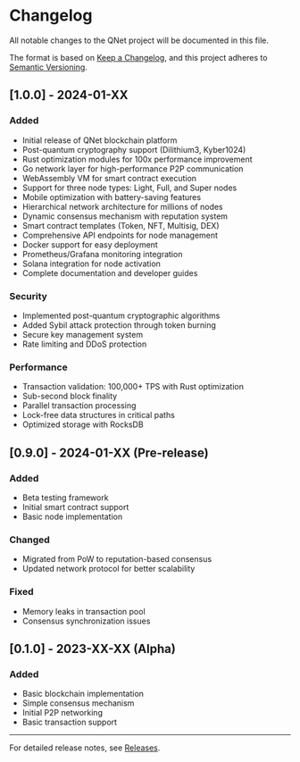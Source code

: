 # Changelog

All notable changes to the QNet project will be documented in this file.

The format is based on [Keep a Changelog](https://keepachangelog.com/en/1.0.0/),
and this project adheres to [Semantic Versioning](https://semver.org/spec/v2.0.0.html).

## [1.0.0] - 2024-01-XX

### Added
- Initial release of QNet blockchain platform
- Post-quantum cryptography support (Dilithium3, Kyber1024)
- Rust optimization modules for 100x performance improvement
- Go network layer for high-performance P2P communication
- WebAssembly VM for smart contract execution
- Support for three node types: Light, Full, and Super nodes
- Mobile optimization with battery-saving features
- Hierarchical network architecture for millions of nodes
- Dynamic consensus mechanism with reputation system
- Smart contract templates (Token, NFT, Multisig, DEX)
- Comprehensive API endpoints for node management
- Docker support for easy deployment
- Prometheus/Grafana monitoring integration
- Solana integration for node activation
- Complete documentation and developer guides

### Security
- Implemented post-quantum cryptographic algorithms
- Added Sybil attack protection through token burning
- Secure key management system
- Rate limiting and DDoS protection

### Performance
- Transaction validation: 100,000+ TPS with Rust optimization
- Sub-second block finality
- Parallel transaction processing
- Lock-free data structures in critical paths
- Optimized storage with RocksDB

## [0.9.0] - 2024-01-XX (Pre-release)

### Added
- Beta testing framework
- Initial smart contract support
- Basic node implementation

### Changed
- Migrated from PoW to reputation-based consensus
- Updated network protocol for better scalability

### Fixed
- Memory leaks in transaction pool
- Consensus synchronization issues

## [0.1.0] - 2023-XX-XX (Alpha)

### Added
- Basic blockchain implementation
- Simple consensus mechanism
- Initial P2P networking
- Basic transaction support

---

For detailed release notes, see [Releases](https://github.com/qnet-project/qnet-project/releases). 
